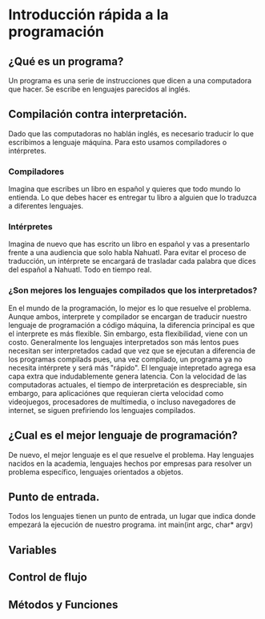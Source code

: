 # Introducción rápida a la programación
## ¿Qué es un programa?
Un programa es una serie de instrucciones que dicen a una computadora que hacer. Se escribe en lenguajes parecidos al inglés. 

## Compilación contra interpretación.
Dado que las computadoras no hablán inglés, es necesario traducir lo que escribimos a lenguaje máquina. 
Para esto usamos compiladores o intérpretes. 
### Compiladores
Imagina que escribes un libro en español y quieres que todo mundo lo entienda. Lo que debes hacer es entregar tu libro a 
alguien que lo traduzca a diferentes lenguajes. 
### Intérpretes
Imagina de nuevo que has escrito un libro en español y vas a presentarlo frente a una audiencia que solo habla Nahuatl. 
Para evitar el proceso de traducción, un intérprete se encargará de trasladar cada palabra que dices del español a Nahuatl. 
Todo en tiempo real.
### ¿Son mejores los lenguajes compilados que los interpretados?
En el mundo de la programación, lo mejor es lo que resuelve el problema. Aunque ambos, interprete y compilador se encargan de 
traducir nuestro lenguaje de programación a código máquina, la diferencia principal es que el interprete es más flexible. 
Sin embargo, esta flexibilidad, viene con un costo. Generalmente los lenguajes interpretados son más lentos pues necesitan
ser interpretados cadad que vez que se ejecutan a diferencia de los programas compilads pues, una vez compilado, un programa 
ya no necesita intérprete y será más "rápido". 
El lenguaje intepretado agrega esa capa extra que indudablemente genera latencia. Con la velocidad de las computadoras 
actuales, el tiempo de interpretación es despreciable, sin embargo, para aplicaciónes que requieran cierta velocidad como 
videojuegos, procesadores de multimedia, o incluso navegadores de internet, se siguen prefiriendo los lenguajes compilados.

## ¿Cual es el mejor lenguaje de programación?
De nuevo, el mejor lenguaje es el que resuelve el problema. Hay lenguajes nacidos en la academia, lenguajes hechos por 
empresas para resolver un problema específico, lenguajes orientados a objetos.  

## Punto de entrada.
Todos los lenguajes tienen un punto de entrada, un lugar que indica donde empezará la ejecución de nuestro programa.
    int main(int argc, char* argv)
## Variables
## Control de flujo
## Métodos y Funciones
